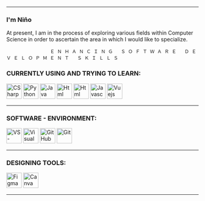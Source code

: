 
---
### I'm Niño


At present, I am in the process of exploring various fields within Computer Science in order to ascertain the area in which I would like to specialize.


                    Ｅ Ｎ Ｈ Ａ Ｎ Ｃ Ｉ Ｎ Ｇ   Ｓ Ｏ Ｆ Ｔ Ｗ Ａ Ｒ Ｅ   Ｄ Ｅ Ｖ Ｅ Ｌ Ｏ Ｐ Ｍ Ｅ Ｎ Ｔ   Ｓ Ｋ Ｉ Ｌ Ｌ Ｓ


### CURRENTLY USING AND TRYING TO LEARN:
 <div class="icons-pl">
<img src="https://cdn.jsdelivr.net/gh/devicons/devicon/icons/csharp/csharp-original.svg" height="40" title="CSharp"/>
<img src="https://cdn.jsdelivr.net/gh/devicons/devicon/icons/python/python-original.svg" height="40" title="Python"/>
<img src="https://cdn.jsdelivr.net/gh/devicons/devicon/icons/java/java-original.svg" height="40" title="Java"/>
<img src="https://cdn.jsdelivr.net/gh/devicons/devicon/icons/html5/html5-original.svg" height="40" title="Html"/>
<img src="https://cdn.jsdelivr.net/gh/devicons/devicon/icons/css3/css3-original.svg" height="40" title="Html"/>
<img src="https://cdn.jsdelivr.net/gh/devicons/devicon/icons/javascript/javascript-original.svg" height="40" title="Javascript"/>
<img src="https://cdn.jsdelivr.net/gh/devicons/devicon/icons/vuejs/vuejs-original.svg" height="40" title="Vuejs"/>



---
### SOFTWARE - ENVIRONMENT: 
<div class="icons-pl">
<img src="https://cdn.jsdelivr.net/gh/devicons/devicon/icons/vscode/vscode-original.svg" height="40" title="VS-Code"/>
<img src="https://cdn.jsdelivr.net/gh/devicons/devicon/icons/visualstudio/visualstudio-plain.svg" height="40" title="Visual Studio"/>
<img src="https://cdn.jsdelivr.net/gh/devicons/devicon/icons/github/github-original.svg" height="40" title="GitHub"/>
<img src="https://cdn.jsdelivr.net/gh/devicons/devicon/icons/git/git-original.svg" height="40" title="Git"/>


  
 ---
### DESIGNING TOOLS: 
<div class="icons-pl">
<img src="https://cdn.jsdelivr.net/gh/devicons/devicon/icons/figma/figma-original.svg" height="40" title="Figma"/>
<img src="https://cdn.jsdelivr.net/gh/devicons/devicon/icons/canva/canva-original.svg" height="40" title="Canva"/>

---
